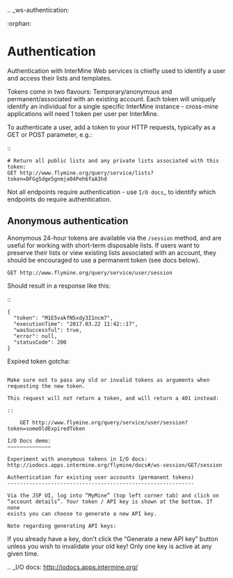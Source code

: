 .. _ws-authentication:

:orphan:

Authentication
==============

Authentication with InterMine Web services is chiefly used to identify a
user and access their lists and templates.

Tokens come in two flavours: Temporary/anonymous and
permanent/associated with an existing account. Each token will uniquely
identify an individual for a single specific InterMine instance -
cross-mine applications will need 1 token per user per InterMine.

To authenticate a user, add a token to your HTTP requests, typically as
a GET or POST parameter, e.g.:

::

    # Return all public lists and any private lists associated with this token:
    GET http://www.flymine.org/query/service/lists?token=DFGg5dge5gnmja04Peh6faA3hd

Not all endpoints require authentication - use `I/O docs`_ to identify
which endpoints do require authentication.

Anonymous authentication
------------------------

Anonymous 24-hour tokens are available via the ``/session`` method, and are
useful for working with short-term disposable lists. If users want to
preserve their lists or view existing lists associated with an account,
they should be encouraged to use a permanent token (see docs below).

    GET http://www.flymine.org/query/service/user/session

Should result in a response like this:

::

    {
      "token": "M1E5vakfN5xdy3I1ncm7",
      "executionTime": "2017.03.22 11:42::17",
      "wasSuccessful": true,
      "error": null,
      "statusCode": 200
    }

Expired token gotcha:
~~~~~~~~~~~~~~~~~~~~~

Make sure not to pass any old or invalid tokens as arguments when
requesting the new token.

This request will not return a token, and will return a 401 instead:

::

    GET http://www.flymine.org/query/service/user/session?token=someOldExpiredToken

I/O Docs demo:
~~~~~~~~~~~~~~

Experiment with anonymous tokens in I/O docs:
http://iodocs.apps.intermine.org/flymine/docs#/ws-session/GET/session

Authentication for existing user accounts (permanent tokens)
------------------------------------------------------------

Via the JSP UI, log into “MyMine” (top left corner tab) and click on
“account details”. Your token / API key is shown at the bottom. If none
exists you can choose to generate a new API key.

Note regarding generating API keys:
~~~~~~~~~~~~~~~~~~~~~~~~~~~~~~~~~~~

If you already have a key, don’t click the “Generate a new API key”
button unless you wish to invalidate your old key! Only one key is
active at any given time.

.. _I/O docs: http://iodocs.apps.intermine.org/
